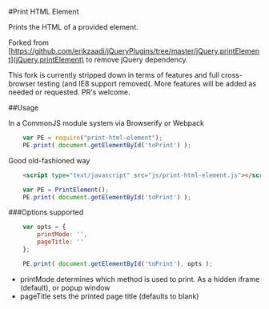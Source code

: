 #Print HTML Element

Prints the HTML of a provided element.

Forked from [https://github.com/erikzaadi/jQueryPlugins/tree/master/jQuery.printElement](jQuery.printElement) to remove jQuery dependency.

This fork is currently stripped down in terms of features and full cross-browser testing (and IE8 support removed(. More features will be added as needed or requested.
PR's welcome.


##Usage

In a CommonJS module system via Browserify or Webpack
```js
    var PE = require("print-html-element");
    PE.print( document.getElementById('toPrint') );
```

Good old-fashioned way
```html
    <script type="text/javascript" src="js/print-html-element.js"></script>
```
```js
    var PE = PrintElement();
    PE.print( document.getElementById('toPrint') );
```

###Options supported
```js
    var opts = {
        printMode: '',
        pageTitle: ''
    };

    PE.print( document.getElementById('toPrint'), opts );
```

- printMode determines which method is used to print. As a hidden iframe (default), or popup window
- pageTitle sets the printed page title (defaults to blank)